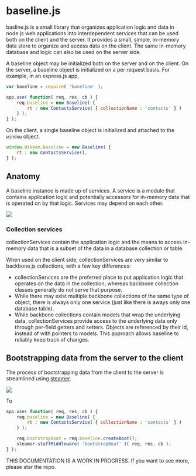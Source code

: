 # baseline.js

basline.js is a small library that organizes application logic and data in node.js web applications into interdependent services that can be used both on the client and the server. It provides a small, simple, in-memory data store to organize and access data on the client. The same in-memory database and logic can also be used on the server side.

A baseline object may be  initialized both on the server and on the client. On the server, a baseline object is initialized on a per request basis. For example, in an express.js app,

```javascript
var baseline = require( 'baseline' );

app.use( function( req, res, cb ) {
	req.baseline = new Baseline( {
		rt : new ContactsService( { collectionName : 'contacts' } )
	} );
} );
```

On the client, a single baseline object is initialized and attached to the `window` object.

```javascript
window.Wikkem.baseline = new Baseline( {
	rt : new ContactsService(),
} );
```

## Anatomy

A baseline instance is made up of services. A service is a module that contains application logic and potentially accessors for in-memory data that is operated on by that logic. Services may depend on each other.

![](https://github.com/rotundasoftware/baselinejs/blob/master/docs/anatomy.png)

### Collection services

collectionServices contain the application logic and the means to access in-memory data that is a subset of the data in a database collection or table.

When used on the client side, collectionServices are very similar to backbone.js collections, with a few key differences:

* collectionServices are the preferred place to put application logic that operates on the data in the collection, whereas backbone collection classes generally do not serve that purpose.
* While there may exist multiple backbone collections of the same type of object, there is always only one service (just like there is aways only one database table).
* While backbone collections contain models that wrap the underlying data, collectionServices provide access to the underlying data only through per-field getters and setters. Objects are referenced by their id, instead of with pointers to models. This approach allows baseline to reliably keep track of changes.

## Bootstrapping data from the server to the client

The process of bootstrapping data from the client to the server is streamlined using [steamer](https://github.com/rotundasoftware/steamer).

![](https://github.com/rotundasoftware/baselinejs/blob/master/docs/bootstrapping.png)

To 

```javascript
app.use( function( req, res, cb ) {
	req.baseline = new Baseline( {
		rt : new ContactsService( { collectionName : 'contacts' } )
	} );

	req.bootstrapBoat = req.baseline.createBoat();
	steamer.stuffMiddleware( 'bootstrapBoat' )( req, res, cb );
} );
```

THIS DOCUMENTATION IS A WORK IN PROGRESS. If you want to see more, please star the repo.
